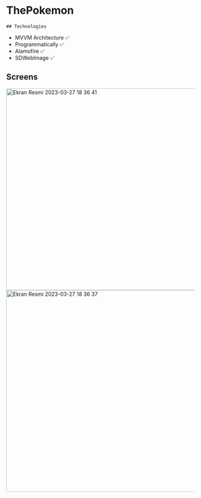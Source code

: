 # ThePokemon

    
    ## Technologies
+ MVVM Architecture ✅ 
+ Programmatically ✅
+ Alamofire ✅
+ SDWebImage ✅


      
## Screens

<img height="538" alt="Ekran Resmi 2023-03-27 18 36 41" src="https://i.hizliresim.com/nosenem.png"><img height="538" alt="Ekran Resmi 2023-03-27 18 36 37" src="https://i.hizliresim.com/d7w2ff4.png">



                             


